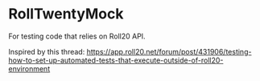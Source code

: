 # RollTwentyMock

For testing code that relies on Roll20 API.

Inspired by this thread: https://app.roll20.net/forum/post/431906/testing-how-to-set-up-automated-tests-that-execute-outside-of-roll20-environment

